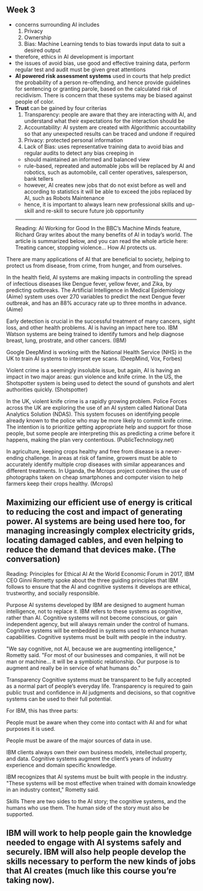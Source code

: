 ## Week 3
- concerns surrounding AI includes
  1. Privacy
  2. Ownership
  3. Bias: Machine Learning tends to bias towards input data to suit a desired output
- therefore, ethics in AI development is important
- the issues of avoid bias, use good and effective training data, perform regular test and audit must be given great attentions
- **AI powered risk assessment systems** used in courts that help predict the probability of a person re-offending, and hence provide guidelines for sentencing or granting parole, based on the calculated risk of recidivism. There is concern that these systems may be biased against people of color.
- **Trust** can be gained by four criterias
  1. Transparency: people are aware that they are interacting with AI, and understand what their expectations for the interaction should be
  2. Accountability: AI system are created with Algorithmic accountability so that any unexpected results can be traced and undone if required
  3. Privacy: protected personal information
  4. Lack of Bias: uses representative training data to avoid bias and regular audits to detect any bias creeping in
  - should maintained an informed and balanced view
  - rule-based, repreated and automable jobs will be replaced by AI and robotics, such as automobile, call center operatives, salesperson, bank tellers
  - however, AI creates new jobs that do not exist before as well and according to statistics it will be able to exceed the jobs replaced by AI, such as Robots Maintenance
  - hence, it is important to always learn new professional skills and up-skill and re-skill to secure future job opportunity
  ---
  Reading: AI Working for Good
In the BBC’s Machine Minds feature, Richard Gray writes about the many benefits of AI in today’s world. The article is summarized below, and you can read the whole article here: Treating cancer, stopping violence… How AI protects us.

There are many applications of AI that are beneficial to society, helping to protect us from disease, from crime, from hunger, and from ourselves.

In the health field, AI systems are making impacts in controlling the spread of infectious diseases like Dengue fever, yellow fever, and Zika, by predicting outbreaks. The Artificial Intelligence in Medical Epidemiology (Aime) system uses over 270 variables to predict the next Dengue fever outbreak, and has an 88% accuracy rate up to three months in advance. (Aime)

Early detection is crucial in the successful treatment of many cancers, sight loss, and other health problems. AI is having an impact here too. IBM Watson systems are being trained to identify tumors and help diagnose breast, lung, prostrate, and other cancers. (IBM)

Google DeepMind is working with the National Health Service (NHS) in the UK to train AI systems to interpret eye scans. (DeepMind, Vox, Forbes)

Violent crime is a seemingly insoluble issue, but again, AI is having an impact in two major areas: gun violence and knife crime. In the US, the Shotspotter system is being used to detect the sound of gunshots and alert authorities quickly. (Shotspotter)

In the UK, violent knife crime is a rapidly growing problem. Police Forces across the UK are exploring the use of an AI system called National Data Analytics Solution (NDAS). This system focuses on identifying people already known to the police who may be more likely to commit knife crime. The intention is to prioritize getting appropriate help and support for those people, but some people are interpreting this as predicting a crime before it happens, making the plan very contentious. (PublicTechnology.net)

In agriculture, keeping crops healthy and free from disease is a never-ending challenge. In areas at risk of famine, growers must be able to accurately identify multiple crop diseases with similar appearances and different treatments. In Uganda, the Mcrops project combines the use of photographs taken on cheap smartphones and computer vision to help farmers keep their crops healthy. (Mcrops)

Maximizing our efficient use of energy is critical to reducing the cost and impact of generating power. AI systems are being used here too, for managing increasingly complex electricity grids, locating damaged cables, and even helping to reduce the demand that devices make. (The conversation)
---
Reading: Principles for Ethical AI
At the World Economic Forum in 2017, IBM CEO Ginni Rometty spoke about the three guiding principles that IBM follows to ensure that the AI and cognitive systems it develops are ethical, trustworthy, and socially responsible.

Purpose
AI systems developed by IBM are designed to augment human intelligence, not to replace it. IBM refers to these systems as cognitive, rather than AI. Cognitive systems will not become conscious, or gain independent agency, but will always remain under the control of humans. Cognitive systems will be embedded in systems used to enhance human capabilities. Cognitive systems must be built with people in the industry.

"We say cognitive, not AI, because we are augmenting intelligence," Rometty said. "For most of our businesses and companies, it will not be man or machine... it will be a symbiotic relationship. Our purpose is to augment and really be in service of what humans do."

Transparency
Cognitive systems must be transparent to be fully accepted as a normal part of people’s everyday life. Transparency is required to gain public trust and confidence in AI judgments and decisions, so that cognitive systems can be used to their full potential.

For IBM, this has three parts:

People must be aware when they come into contact with AI and for what purposes it is used.

People must be aware of the major sources of data in use.

IBM clients always own their own business models, intellectual property, and data. Cognitive systems augment the client’s years of industry experience and domain specific knowledge.

IBM recognizes that AI systems must be built with people in the industry. "These systems will be most effective when trained with domain knowledge in an industry context," Rometty said.

Skills
There are two sides to the AI story; the cognitive systems, and the humans who use them. The human side of the story must also be supported.

IBM will work to help people gain the knowledge needed to engage with AI systems safely and securely. IBM will also help people develop the skills necessary to perform the new kinds of jobs that AI creates (much like this course you’re taking now).
---
